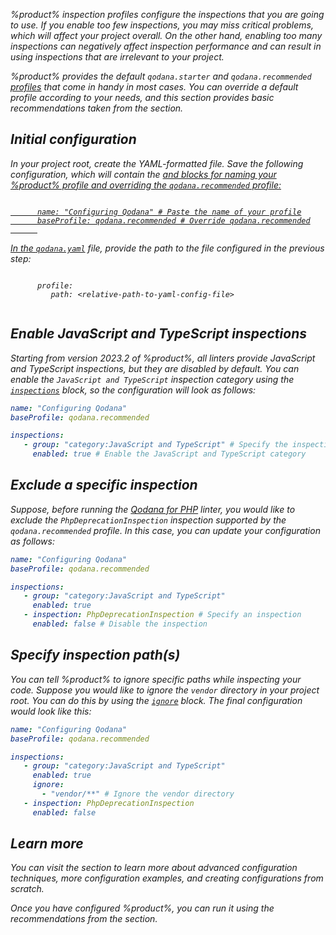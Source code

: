 [//]: # (title: Configure Qodana your way)

<var name="wiki-glob" value="https://en.wikipedia.org/wiki/Glob_(programming)"/>
<var name="idea-scopes" value="https://www.jetbrains.com/help/idea/scope-language-syntax-reference.html"/>

%product% inspection profiles configure the inspections that you are going to use. If you enable too few inspections, you may 
miss critical problems, which will affect your project overall. On the other hand, enabling too many inspections 
can negatively affect inspection performance and can result in using inspections that are irrelevant to your project. 

%product% provides the default `qodana.starter` and `qodana.recommended` [profiles](inspection-profiles.md#Default+profiles) that come in handy in most 
cases. You can override a default profile according to your needs, and this section provides basic recommendations 
taken from the [](custom-profiles.md) section.

## Initial configuration

<procedure>
   <step>
      <p>In your project root, create the YAML-formatted file. Save the following configuration, which 
    will contain the <a href="custom-profiles.md" anchor="name"/> and <a href="custom-profiles.md" anchor="baseProfile"/> 
blocks for naming your %product% profile and overriding the <code>qodana.recommended</code> profile:</p>
      <code style="block" lang="yaml">
      name: "Configuring Qodana" # Paste the name of your profile
      baseProfile: qodana.recommended # Override qodana.recommended
      </code>
   </step>
   <step>
      <p>In the <a href="qodana-yaml.md"><code>qodana.yaml</code></a> file, provide the path to the file configured in the previous step:</p> 
      <code style="block" lang="yaml">
      profile:
         path: &lt;relative-path-to-yaml-config-file&gt;
      </code>
   </step>
</procedure>

## Enable JavaScript and TypeScript inspections

Starting from version 2023.2 of %product%, all linters provide JavaScript and TypeScript inspections, but they are 
disabled by default. You can enable the `JavaScript and TypeScript` inspection category using the 
[`inspections`](custom-profiles.md#inspections-group) block, so the configuration will look as follows:

```yaml
name: "Configuring Qodana" 
baseProfile: qodana.recommended

inspections:
   - group: "category:JavaScript and TypeScript" # Specify the inspection category
     enabled: true # Enable the JavaScript and TypeScript category
```

## Exclude a specific inspection

Suppose, before running the [Qodana for PHP](qodana-php.md) linter, you would like to exclude the `PhpDeprecationInspection` 
inspection supported by the `qodana.recommended` profile. In this case, you can update your configuration as follows:

```yaml
name: "Configuring Qodana"
baseProfile: qodana.recommended

inspections:
   - group: "category:JavaScript and TypeScript"
     enabled: true
   - inspection: PhpDeprecationInspection # Specify an inspection
     enabled: false # Disable the inspection
```

## Specify inspection path(s)

You can tell %product% to ignore specific paths while inspecting your code. Suppose you would like to ignore the 
`vendor` directory in your project root. You can do this by using the [`ignore`](custom-profiles.md#inspections-group) block. The final 
configuration would look like this:

```yaml
name: "Configuring Qodana"
baseProfile: qodana.recommended

inspections:
   - group: "category:JavaScript and TypeScript"
     enabled: true
     ignore:
       - "vendor/**" # Ignore the vendor directory
   - inspection: PhpDeprecationInspection
     enabled: false
```

## Learn more

You can visit the [](custom-profiles.md) section to learn more about advanced configuration techniques, more configuration examples, 
and creating configurations from scratch.

Once you have configured %product%, you can run it using the recommendations from the [](Quick-start.xml) section.
